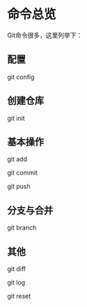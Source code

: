 # 命令总览

Git命令很多，这里列举下：

## 配置

git config


## 创建仓库

git init



## 基本操作

git add

git commit 

git push


## 分支与合并

git branch


## 其他

git diff

git log

git reset



